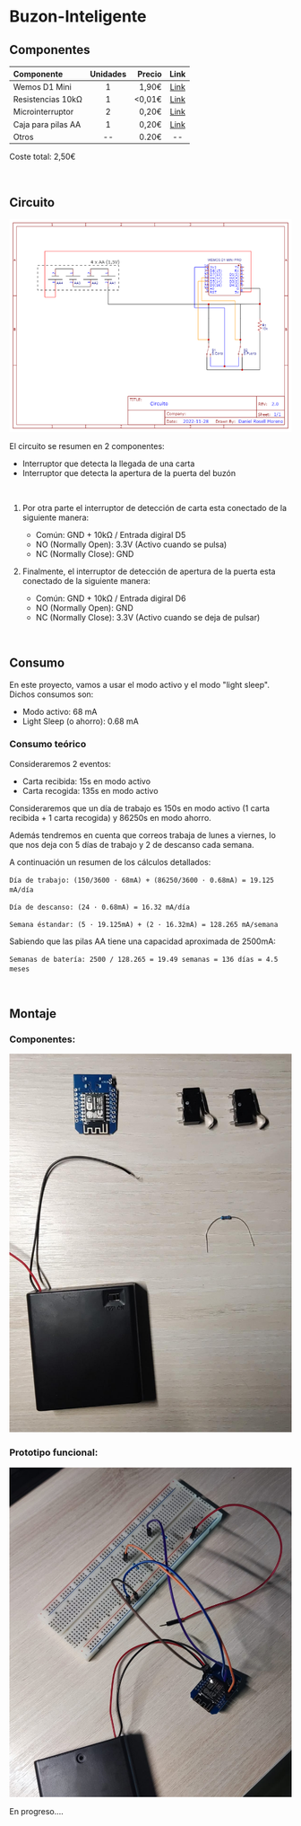 # Buzon-Inteligente

## Componentes

| Componente  | Unidades | Precio | Link |
|:---|:---:|--:|:--:|
| Wemos D1 Mini | 1 | 1,90€ | [Link](https://es.aliexpress.com/item/32688079351.html?spm=a2g0o.order_list.0.0.7d19194dl5ZCmY&gatewayAdapt=glo2esp) |
| Resistencias 10kΩ | 1 | <0,01€ | [Link](https://es.aliexpress.com/item/32636020144.html?spm=a2g0o.order_list.0.0.7d19194dl5ZCmY&gatewayAdapt=glo2esp)  |
| Microinterruptor | 2 | 0,20€ | [Link](https://es.aliexpress.com/item/32273125391.html?spm=a2g0o.order_list.0.0.7d19194dl5ZCmY&gatewayAdapt=glo2esp) |
| Caja para pilas AA | 1 | 0,20€ | [Link](https://es.aliexpress.com/item/4000980622098.html?spm=a2g0o.order_list.0.0.7d19194dl5ZCmY&gatewayAdapt=glo2esp) |
| Otros | -- | 0.20€ | -- |

Coste total: 2,50€

<br>

## Circuito
![alt text](https://github.com/drosell271/Buzon-Telegram/blob/main/Circuito/Circuito.png?raw=true)

El circuito se resumen en 2 componentes:
* Interruptor que detecta la llegada de una carta
* Interruptor que detecta la apertura de la puerta del buzón

<br>

1. Por otra parte el interruptor de detección de carta esta conectado de la siguiente manera: 
   - Común: GND + 10kΩ / Entrada digiral D5
   - NO (Normally Open): 3.3V (Activo cuando se pulsa)
   - NC (Normally Close): GND

2. Finalmente, el interruptor de detección de apertura de la puerta esta conectado de la siguiente manera: 
   - Común: GND + 10kΩ / Entrada digiral D6
   - NO (Normally Open): GND
   - NC (Normally Close): 3.3V (Activo cuando se deja de pulsar)

<br>

## Consumo
En este proyecto, vamos a usar el modo activo y el modo "light sleep". Dichos consumos son:
- Modo activo: 68 mA
- Light Sleep (o ahorro): 0.68 mA

### Consumo teórico
Consideraremos 2 eventos:
- Carta recibida: 15s en modo activo
- Carta recogida: 135s en modo activo

Consideraremos que un día de trabajo es 150s en modo activo (1 carta recibida + 1 carta recogida) y 86250s en modo ahorro.

Además tendremos en cuenta que correos trabaja de lunes a viernes, lo que nos deja con 5 días de trabajo y 2 de descanso cada semana.

A continuación un resumen de los cálculos detallados:

`Día de trabajo: (150/3600 · 68mA) + (86250/3600 · 0.68mA) = 19.125 mA/día`

`Día de descanso: (24 · 0.68mA) = 16.32 mA/día`

`Semana éstandar: (5 · 19.125mA) + (2 · 16.32mA) = 128.265 mA/semana`

Sabiendo que las pilas AA tiene una capacidad aproximada de 2500mA:

`Semanas de batería: 2500 / 128.265 = 19.49 semanas = 136 días = 4.5 meses`

<br>

## Montaje

### Componentes:
![alt text](https://github.com/drosell271/Buzon-Telegram/blob/main/Montaje/Componentes.png)


### Prototipo funcional:
![alt text](https://github.com/drosell271/Buzon-Telegram/blob/main/Montaje/Prototipo.png)


En progreso....
